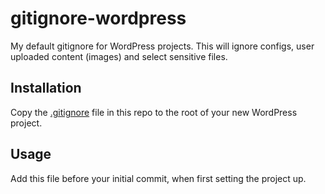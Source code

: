# gitignore-wordpress

My default gitignore for WordPress projects.
This will ignore configs, user uploaded content (images) and select sensitive files.

## Installation
Copy the [.gitignore](https://github.com/shapedigital/gitignore-wordpress/blob/main/.gitignore) file in this repo to the root of your new WordPress project.

## Usage
Add this file before your initial commit, when first setting the project up.
